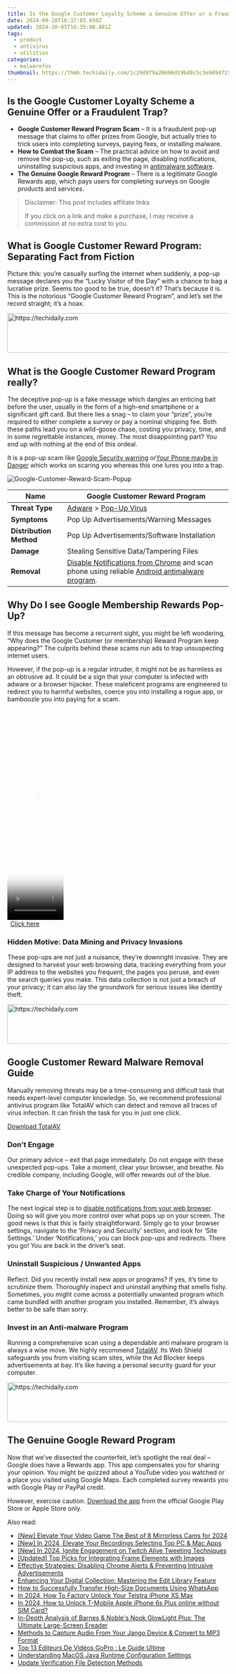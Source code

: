 ```yaml
---
title: Is the Google Customer Loyalty Scheme a Genuine Offer or a Fraudulent Trap?
date: 2024-09-28T16:37:03.650Z
updated: 2024-10-05T16:35:08.881Z
tags:
  - product
  - antivirus
  - utilities
categories:
  - malwarefox
thumbnail: https://thmb.techidaily.com/1c29d979a20696d19bd8c5c3e9d947157133fd882c32bc816c08287c2bc4feb3.jpg
---
```


## Is the Google Customer Loyalty Scheme a Genuine Offer or a Fraudulent Trap?

* **Google Customer Reward Program Scam** – It is a fraudulent pop-up message that claims to offer prizes from Google, but actually tries to trick users into completing surveys, paying fees, or installing malware.
* **How to Combat the Scam** – The practical advice on how to avoid and remove the pop-up, such as exiting the page, disabling notifications, uninstalling suspicious apps, and investing in [antimalware software](https://tools.techidaily.com/malwarefox/products/).
* **The Genuine Google Reward Program** – There is a legitimate Google Rewards app, which pays users for completing surveys on Google products and services.

>  Disclaimer: This post includes affiliate links
>
>  If you click on a link and make a purchase, I may receive a commission at no extra cost to you.
>

## What is Google Customer Reward Program: Separating Fact from Fiction

Picture this: you’re casually surfing the internet when suddenly, a pop-up message declares you the “Lucky Visitor of the Day” with a chance to bag a lucrative prize. Seems too good to be true, doesn’t it? That’s because it is. This is the notorious “Google Customer Reward Program”, and let’s set the record straight; it’s a hoax. 

<!-- affiliate ads begin -->
<a href="https://appsumo.8odi.net/c/5597632/2151871/7443" target="_top" id="2151871">
  <img src="//a.impactradius-go.com/display-ad/7443-2151871" border="0" alt="https://techidaily.com" width="600" height="90"/>
</a>
<img height="0" width="0" src="https://appsumo.8odi.net/i/5597632/2151871/7443" style="position:absolute;visibility:hidden;" border="0" />
<!-- affiliate ads end -->

## What is the Google Customer Reward Program really?

The deceptive pop-up is a fake message which dangles an enticing bait before the user, usually in the form of a high-end smartphone or a significant gift card. But there lies a snag – to claim your “prize”, you’re required to either complete a survey or pay a nominal shipping fee. Both these paths lead you on a wild-goose chase, costing you privacy, time, and in some regrettable instances, money. The most disappointing part? You end up with nothing at the end of this ordeal.

It is a pop-up scam like [Google Security warning](https://tools.techidaily.com/malwarefox/products/) or[Your Phone maybe in Danger](https://tools.techidaily.com/malwarefox/products/) which works on scaring you whereas this one lures you into a trap.

![](https://www.malwarefox.com/wp-content/uploads/2024/01/Google-Customer-Reward-Scam-Popup.webp "Google-Customer-Reward-Scam-Popup")

| **Name**                | Google Customer Reward Program                                                                                                                                                               |
| ----------------------- | -------------------------------------------------------------------------------------------------------------------------------------------------------------------------------------------- |
| **Threat Type**         | [Adware](https://tools.techidaily.com/malwarefox/products/) \> [Pop-Up Virus](https://tools.techidaily.com/malwarefox/products/)                                                                              |
| **Symptoms**            | Pop Up Advertisements/Warning Messages                                                                                                                                                       |
| **Distribution Method** | Pop Up Advertisements/Software Installation                                                                                                                                                  |
| **Damage**              | Stealing Sensitive Data/Tampering Files                                                                                                                                                      |
| **Removal**             | [Disable Notifications from Chrome](https://tools.techidaily.com/malwarefox/products/) and scan phone using reliable [Android antimalware program](https://tools.techidaily.com/malwarefox/products/). |

## Why Do I see Google Membership Rewards Pop-Up?

If this message has become a recurrent sight, you might be left wondering, “Why does the Google Customer (or membership) Reward Program keep appearing?” The culprits behind these scams run ads to trap unsuspecting internet users. 

However, if the pop-up is a regular intruder, it might not be as harmless as an obtrusive ad. It could be a sign that your computer is infected with adware or a browser hijacker. These maleficent programs are engineered to redirect you to harmful websites, coerce you into installing a rogue app, or bamboozle you into paying for a scam.

<!-- affiliate ads begin -->
<span id="1938136">
					<video width="128" height="480" style="cursor:pointer"
           poster="//a.impactradius-go.com/display-clicktoplayimage/1938136.png"
           onclick="if(!this.playClicked){this.play();this.setAttribute('controls',true);this.playClicked=true;}">
	   <source src="//a.impactradius-go.com/display-ad/22993-1938136">
	   <img src="//a.impactradius-go.com/display-clicktoplayimage/1938136.png" style="border: none; height: 100%; width: 100%; object-fit: contain">
	</video>
	<div style="width:80px;text-align:center"><a href="javascript:window.open(decodeURIComponent('https%3A%2F%2Fhomestyler.sjv.io%2Fc%2F5597632%2F1938136%2F22993'), '_blank');void(0);">Click here</a></div>
</span>
<img height="0" width="0" src="https://imp.pxf.io/i/5597632/1938136/22993" style="position:absolute;visibility:hidden;" border="0" />
<!-- affiliate ads end -->

### Hidden Motive: Data Mining and Privacy Invasions

These pop-ups are not just a nuisance, they’re downright invasive. They are designed to harvest your web browsing data, tracking everything from your IP address to the websites you frequent, the pages you peruse, and even the search queries you make. This data collection is not just a breach of your privacy; it can also lay the groundwork for serious issues like identity theft.

<!-- affiliate ads begin -->
<a href="https://appsumo.8odi.net/c/5597632/2082526/7443" target="_top" id="2082526">
  <img src="//a.impactradius-go.com/display-ad/7443-2082526" border="0" alt="https://techidaily.com" width="728" height="90"/>
</a>
<img height="0" width="0" src="https://appsumo.8odi.net/i/5597632/2082526/7443" style="position:absolute;visibility:hidden;" border="0" />
<!-- affiliate ads end -->

## Google Customer Reward Malware Removal Guide

Manually removing threats may be a time-consuming and difficult task that needs expert-level computer knowledge. So, we recommend professional antivirus program like TotalAV which can detect and remove all traces of virus infection. It can finish the task for you in just one click.

[Download TotalAV](https://tools.techidaily.com/malwarefox/products/)

### Don’t Engage

Our primary advice – exit that page immediately. Do not engage with these unexpected pop-ups. Take a moment, clear your browser, and breathe. No credible company, including Google, will offer rewards out of the blue.

### Take Charge of Your Notifications

The next logical step is to [disable notifications from your web browser](https://tools.techidaily.com/malwarefox/products/). Doing so will give you more control over what pops up on your screen. The good news is that this is fairly straightforward. Simply go to your browser settings, navigate to the ‘Privacy and Security’ section, and look for ‘Site Settings.’ Under ‘Notifications,’ you can block pop-ups and redirects. There you go! You are back in the driver’s seat.

### Uninstall Suspicious / Unwanted Apps

Reflect. Did you recently install new apps or programs? If yes, it’s time to scrutinize them. Thoroughly inspect and uninstall anything that smells fishy. Sometimes, you might come across a potentially unwanted program which came bundled with another program you installed. Remember, it’s always better to be safe than sorry.

### Invest in an Anti-malware Program

Running a comprehensive scan using a dependable anti malware program is always a wise move. We highly recommend [TotalAV](https://tools.techidaily.com/malwarefox/products/). Its Web Shield safeguards you from visiting scam sites, while the Ad Blocker keeps advertisements at bay. It’s like having a personal security guard for your computer.

<!-- affiliate ads begin -->
<a href="https://bluettifr.pxf.io/c/5597632/2145082/17095" target="_top" id="2145082">
  <img src="//a.impactradius-go.com/display-ad/17095-2145082" border="0" alt="https://techidaily.com" width="728" height="90"/>
</a>
<img height="0" width="0" src="https://bluettifr.pxf.io/i/5597632/2145082/17095" style="position:absolute;visibility:hidden;" border="0" />
<!-- affiliate ads end -->

## The Genuine Google Reward Program

Now that we’ve dissected the counterfeit, let’s spotlight the real deal – Google does have a Rewards app. This app compensates you for sharing your opinion. You might be quizzed about a YouTube video you watched or a place you visited using Google Maps. Each completed survey rewards you with Google Play or PayPal credit.

However, exercise caution. [Download the app](https://surveys.google.com/google-opinion-rewards/) from the official Google Play Store or Apple Store only.

<ins class="adsbygoogle"
     style="display:block"
     data-ad-format="autorelaxed"
     data-ad-client="ca-pub-7571918770474297"
     data-ad-slot="1223367746"></ins>

<ins class="adsbygoogle"
     style="display:block"
     data-ad-client="ca-pub-7571918770474297"
     data-ad-slot="8358498916"
     data-ad-format="auto"
     data-full-width-responsive="true"></ins>

<span class="atpl-alsoreadstyle">Also read:</span>
<div><ul>
<li><a href="https://facebook-video-footage.techidaily.com/new-elevate-your-video-game-the-best-of-8-mirrorless-cams-for-2024/"><u>[New] Elevate Your Video Game The Best of 8 Mirrorless Cams for 2024</u></a></li>
<li><a href="https://remote-screen-capture.techidaily.com/new-in-2024-elevate-your-recordings-selecting-top-pc-and-mac-apps/"><u>[New] In 2024, Elevate Your Recordings Selecting Top PC & Mac Apps</u></a></li>
<li><a href="https://twitter-videos.techidaily.com/new-in-2024-ignite-engagement-on-twitch-alive-tweeting-techniques/"><u>[New] In 2024, Ignite Engagement on Twitch Alive Tweeting Techniques</u></a></li>
<li><a href="https://some-guidance.techidaily.com/updated-top-picks-for-integrating-frame-elements-with-images/"><u>[Updated] Top Picks for Integrating Frame Elements with Images</u></a></li>
<li><a href="https://fox-pages.techidaily.com/effective-strategies-disabling-chrome-alerts-and-preventing-intrusive-advertisements/"><u>Effective Strategies: Disabling Chrome Alerts & Preventing Intrusive Advertisements</u></a></li>
<li><a href="https://fox-pages.techidaily.com/enhancing-your-digital-collection-mastering-the-edit-library-feature/"><u>Enhancing Your Digital Collection: Mastering the Edit Library Feature</u></a></li>
<li><a href="https://fox-pages.techidaily.com/how-to-successfully-transfer-high-size-documents-using-whatsapp/"><u>How to Successfully Transfer High-Size Documents Using WhatsApp</u></a></li>
<li><a href="https://sim-unlock.techidaily.com/in-2024-how-to-factory-unlock-your-telstra-iphone-xs-max-by-drfone-ios/"><u>In 2024, How To Factory Unlock Your Telstra iPhone XS Max</u></a></li>
<li><a href="https://sim-unlock.techidaily.com/in-2024-how-to-unlock-t-mobile-apple-iphone-6s-plus-online-without-sim-card-by-drfone-ios/"><u>In 2024, How to Unlock T-Mobile Apple iPhone 6s Plus online without SIM Card?</u></a></li>
<li><a href="https://buynow-info.techidaily.com/in-depth-analysis-of-barnes-and-nobles-nook-glowlight-plus-the-ultimate-large-screen-ereader/"><u>In-Depth Analysis of Barnes & Noble's Nook GlowLight Plus: The Ultimate Large-Screen Ereader</u></a></li>
<li><a href="https://fox-pages.techidaily.com/methods-to-capture-audio-from-your-jango-device-and-convert-to-mp3-format/"><u>Methods to Capture Audio From Your Jango Device & Convert to MP3 Format</u></a></li>
<li><a href="https://win-amazing.techidaily.com/top-13-editeurs-de-videos-gopro-le-guide-ultime/"><u>Top 13 Éditeurs De Vidéos GoPro : Le Guide Ultime</u></a></li>
<li><a href="https://fox-pages.techidaily.com/understanding-macos-java-runtime-configuration-settings/"><u>Understanding MacOS Java Runtime Configuration Settings</u></a></li>
<li><a href="https://fox-pages.techidaily.com/update-verification-file-detection-methods/"><u>Update Verification File Detection Methods</u></a></li>
</ul></div>

